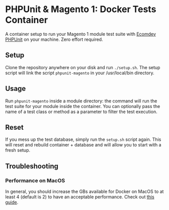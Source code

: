 # PHPUnit & Magento 1: Docker Tests Container
A container setup to run your Magento 1 module test suite with [Ecomdev PHPUnit](https://github.com/EcomDev/EcomDev_PHPUnit) on your machine. Zero effort required.

## Setup
Clone the repository anywhere on your disk and run `./setup.sh`. The setup script will link the script `phpunit-magento` in your /usr/local/bin directory.

## Usage
Run `phpunit-magento` inside a module directory: the command will run the test suite for your module inside the container. You can optionally pass the name of a test class or method as a parameter to filter the test execution.

## Reset
If you mess up the test database, simply run the `setup.sh` script again. This will reset and rebuild container + database and will allow you to start with a fresh setup.

## Troubleshooting
### Performance on MacOS
In general, you should increase the GBs available for Docker on MacOS to at least 4 (default is 2) to have an acceptable performance. Check out [this guide](https://engageinteractive.co.uk/blog/making-docker-faster-on-mac).